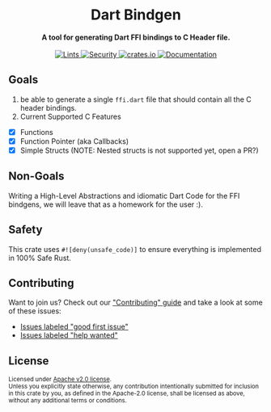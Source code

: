 <h1 align="center">Dart Bindgen</h1>
<div align="center">
  <strong>
        A tool for generating Dart FFI bindings to C Header file.
  </strong>

</div>

<br />

<div align="center">
  <a href="https://github.com/sunshine-protocol/dart-bindgen">
    <img src="https://github.com/sunshine-protocol/dart-bindgen/workflows/Nightly%20lints/badge.svg"
      alt="Lints" />
  </a>
   <a href="https://github.com/sunshine-protocol/dart-bindgen">
    <img src="https://github.com/sunshine-protocol/dart-bindgen/workflows/Security%20audit/badge.svg"
      alt="Security" />
  </a>
  <a href="https://crates.io/crates/dart-bindgen">
    <img src="https://img.shields.io/crates/v/dart-bindgen.svg"
      alt="crates.io" />
  </a>
  <a href="https://docs.rs/dart-bindgen">
    <img src="https://docs.rs/dart-bindgen/badge.svg"
      alt="Documentation" />
  </a>
</div>

## Goals

1. be able to generate a single `ffi.dart` file that should contain all the C header bindings.
2. Current Supported C Features

- [x] Functions
- [x] Function Pointer (aka Callbacks)
- [x] Simple Structs (NOTE: Nested structs is not supported yet, open a PR?)

## Non-Goals

Writing a High-Level Abstractions and idiomatic Dart Code for the FFI bindgens, we will leave that as a homework for the user :).

## Safety

This crate uses `#![deny(unsafe_code)]` to ensure everything is implemented in
100% Safe Rust.

## Contributing

Want to join us? Check out our ["Contributing" guide][contributing] and take a
look at some of these issues:

- [Issues labeled "good first issue"][good-first-issue]
- [Issues labeled "help wanted"][help-wanted]

[contributing]: https://github.com/sunshine-protocol/dart-bindgen/blob/master/.github/CONTRIBUTING.md
[good-first-issue]: https://github.com/sunshine-protocol/dart-bindgen/labels/good%20first%20issue
[help-wanted]: https://github.com/sunshine-protocol/dart-bindgen/labels/help%20wanted

## License

<sup>
Licensed under <a href="LICENSE">Apache v2.0 license</a>.
</sup>

<br/>

<sub>
Unless you explicitly state otherwise, any contribution intentionally submitted
for inclusion in this crate by you, as defined in the Apache-2.0 license, shall
be licensed as above, without any additional terms or conditions.
</sub>
